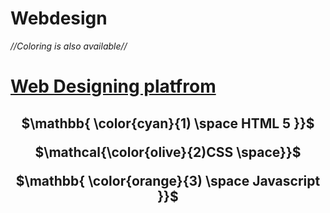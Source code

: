 # Webdesign
*//Coloring is also available//*
<h1><u>Web Designing platfrom</u></h1>
<div align="center">  
<h2>
$\mathbb{ \color{cyan}{1) \space HTML 5 }}$
<br>

$\mathcal{\color{olive}{2)CSS \space}}$
<br>

$\mathbb{ \color{orange}{3) \space Javascript }}$
</h2>
</div>